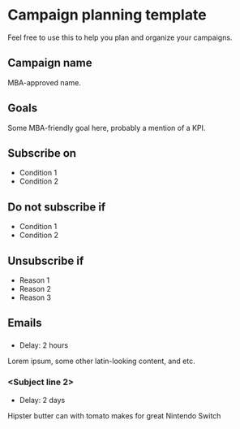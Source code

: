 # Campaign planning template

Feel free to use this to help you plan and organize your campaigns.

## Campaign name

MBA-approved name.

## Goals

Some MBA-friendly goal here, probably a mention of a KPI.

## Subscribe on

* Condition 1
* Condition 2

## Do not subscribe if

* Condition 1
* Condition 2

## Unsubscribe if

* Reason 1
* Reason 2
* Reason 3

## Emails

### <Subject line>

* Delay: 2 hours 

Lorem ipsum, some other latin-looking content, and etc.

### <Subject line 2>

* Delay: 2 days

Hipster butter can with tomato makes for great Nintendo Switch
